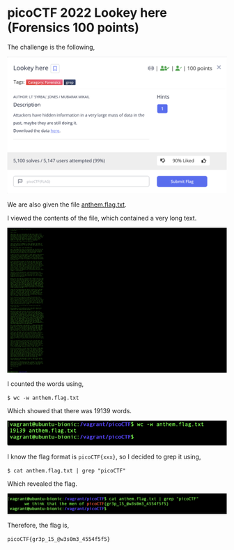 # picoCTF 2022 Lookey here (Forensics 100 points)
The challenge is the following,

![Figure 1](img/challenge.png) 

We are also given the file [anthem.flag.txt](./anthem.flag.txt). 


I viewed the contents of the file, which contained a very long text.

![Figure 1](img/text.png) 

I counted the words using,

`$ wc -w anthem.flag.txt `

Which showed that there was 19139 words.

![Figure 1](img/word.png) 

I know the flag format is `picoCTF{xxx}`, so I decided to grep it using,

`$ cat anthem.flag.txt | grep "picoCTF"`

Which revealed the flag.

![Figure 1](img/flag.png) 


Therefore, the flag is, 

`picoCTF{gr3p_15_@w3s0m3_4554f5f5}`
